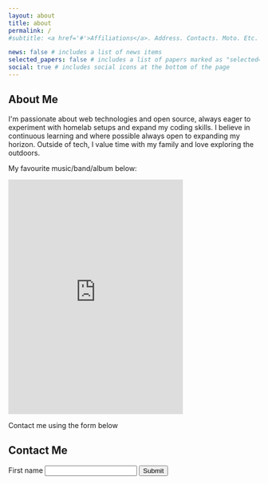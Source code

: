 ```yaml
---
layout: about
title: about
permalink: /
#subtitle: <a href='#'>Affiliations</a>. Address. Contacts. Moto. Etc.

news: false # includes a list of news items
selected_papers: false # includes a list of papers marked as "selected={true}"
social: true # includes social icons at the bottom of the page
---
```



## About Me
I'm passionate about web technologies and open source, always eager to experiment with homelab setups and expand my coding skills. I believe in continuous learning and where possible always open to expanding my horizon. Outside of tech, I value time with my family and love exploring the outdoors.

My favourite music/band/album below:

<iframe style="border: 0; width: 350px; height: 470px;" src="https://bandcamp.com/EmbeddedPlayer/album=3737154637/size=large/bgcol=ffffff/linkcol=0687f5/tracklist=false/transparent=true/" seamless><a href="https://asuddenburstofcolour.bandcamp.com/album/galvanize-lp">Galvanize [LP] by A Sudden Burst of Colour</a></iframe>


Contact me using the form below
## Contact Me

<form method="post" action="https://formowl.dev/api/@/PSz2oL">
    <label for="firstName">First name</label>
    <input name="first_name" id="firstName" type="text" />
    <button type="submit">Submit</button>
</form>


